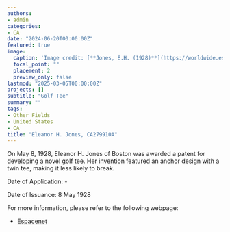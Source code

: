 ```yaml
---
authors:
- admin
categories:
- CA
date: "2024-06-20T00:00:00Z"
featured: true
image:
  caption: 'Image credit: [**Jones, E.H. (1928)**](https://worldwide.espacenet.com/patent/search/family/035213002/publication/CA279910A?q=pn%3DCA279910A)'
  focal_point: ""
  placement: 2
  preview_only: false
lastmod: "2025-03-05T00:00:00Z"
projects: []
subtitle: "Golf Tee"
summary: ""
tags:
- Other Fields
- United States
- CA
title: "Eleanor H. Jones, CA279910A"
---
```

On May 8, 1928, Eleanor H. Jones of Boston was awarded a patent for developing a novel golf tee. Her invention featured an anchor design with a twin tee, making it less likely to break.

Date of Application: - 

Date of Issuance: 8 May 1928

For more information, please refer to the following webpage: 

- [Espacenet](https://worldwide.espacenet.com/patent/search/family/035213002/publication/CA279910A?q=pn%3DCA279910A)